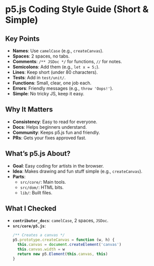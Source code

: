 # p5.js Coding Style Guide (Short & Simple)

## Key Points

- **Names**: Use `camelCase` (e.g., `createCanvas`).
- **Spaces**: 2 spaces, no tabs.
- **Comments**: `/** JSDoc */` for functions, `//` for notes.
- **Semicolons**: Add them (e.g., `let x = 5;`).
- **Lines**: Keep short (under 80 characters).
- **Tests**: Add in `test/unit/`.
- **Functions**: Small, clear, one job each.
- **Errors**: Friendly messages (e.g., `throw 'Oops!'`).
- **Simple**: No tricky JS, keep it easy.

## Why It Matters

- **Consistency**: Easy to read for everyone.
- **Docs**: Helps beginners understand.
- **Community**: Keeps p5.js fun and friendly.
- **PRs**: Gets your fixes approved fast.

## What’s p5.js About?

- **Goal**: Easy coding for artists in the browser.
- **Idea**: Makes drawing and fun stuff simple (e.g., `createCanvas`).
- **Parts**:
  - `src/core/`: Main tools.
  - `src/dom/`: HTML bits.
  - `lib/`: Built files.

## What I Checked

- **`contributor_docs`**: `camelCase`, 2 spaces, `JSDoc`.
- **`src/core/p5.js`**:
  ```javascript
  /** Creates a canvas */
  p5.prototype.createCanvas = function (w, h) {
    this.canvas = document.createElement('canvas')
    this.canvas.width = w
    return new p5.Element(this.canvas, this)
  }
  ```
